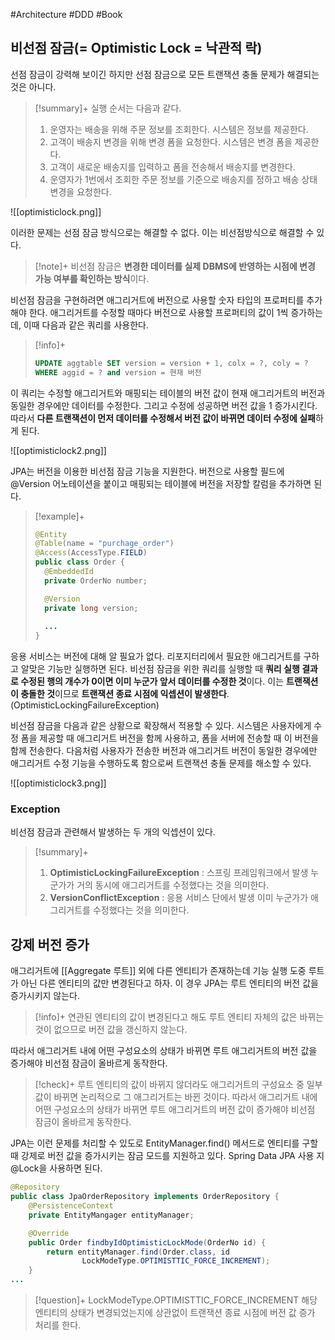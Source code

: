 #Architecture #DDD #Book

## 비선점 잠금(= Optimistic Lock = 낙관적 락)
선점 잠금이 강력해 보이긴 하지만 선점 잠금으로 모든 트랜잭션 충돌 문제가 해결되는 것은 아니다.

> [!summary]+ 
> 실행 순서는 다음과 같다.
> 
> 1. 운영자는 배송을 위해 주문 정보를 조회한다. 시스템은 정보를 제공한다.
> 2. 고객이 배송지 변경을 위해 변경 폼을 요청한다. 시스템은 변경 폼을 제공한다.
> 3. 고객이 새로운 배송지를 입력하고 폼을 전송해서 배송지를 변경한다.
> 4. 운영자가 1번에서 조회한 주문 정보를 기준으로 배송지를 정하고 배송 상태 변경을 요청한다.
 
![[optimisticlock.png]]

이러한 문제는 선점 잠금 방식으로는 해결할 수 없다. 이는 비선점방식으로 해결할 수 있다. 

> [!note]+ 
> 비선점 잠금은 **변경한 데이터를 실제 DBMS에 반영하는 시점에 변경 가능 여부를 확인하는 방식**이다.

비선점 잠금을 구현하려면 애그리거트에 버전으로 사용할 숫자 타입의 프로퍼티를 추가해야 한다. 애그리거트를 수정할 때마다 버전으로 사용할 프로퍼티의 값이 1씩 증가하는데, 이때 다음과 같은 쿼리를 사용한다.

> [!info]+ 
> ```sql
> UPDATE aggtable SET version = version + 1, colx = ?, coly = ?
> WHERE aggid = ? and version = 현재 버전
> ```

이 쿼리는 수정할 애그리거트와 매핑되는 테이블의 버전 값이 현재 애그리거트의 버전과 동일한 경우에만 데이터를 수정한다. 그리고 수정에 성공하면 버전 값을 1 증가시킨다. 따라서 **다른 트랜잭션이 먼저 데이터를 수정해서 버전 값이 바뀌면 데이터 수정에 실패**하게 된다.

![[optimisticlock2.png]]

JPA는 버전을 이용한 비선점 잠금 기능을 지원한다. 버전으로 사용할 필드에 @Version 어노테이션을 붙이고 매핑되는 테이블에 버전을 저장할 칼럼을 추가하면 된다.

> [!example]+ 
> ```java
> @Entity
> @Table(name = "purchage_order")
> @Access(AccessType.FIELD)
> public class Order {
> 	@EmbeddedId
> 	private OrderNo number;
> 
> 	@Version
> 	private long version;
> 	
> 	...
> }
> ```

응용 서비스는 버전에 대해 알 필요가 없다. 리포지터리에서 필요한 애그리거트를 구하고 알맞은 기능만 실행하면 된다. 비선점 잠금을 위한 쿼리를 실행할 때 **쿼리 실행 결과로 수정된 행의 개수가 0이면 이미 누군가 앞서 데이터를 수정한 것**이다. 이는 **트랜잭션이 충돌한 것**이므로 **트랜잭션 종료 시점에 익셉션이 발생한다**. (OptimisticLockingFailureException)

비선점 잠금을 다음과 같은 상황으로 확장해서 적용할 수 있다. 시스템은 사용자에게 수정 폼을 제공할 때 애그리거트 버전을 함께 사용하고, 폼을 서버에 전송할 때 이 버전을 함께 전송한다. 다음처럼 사용자가 전송한 버전과 애그리거트 버전이 동일한 경우에만 애그리거트 수정 기능을 수행하도록 함으로써 트랜잭션 충돌 문제를 해소할 수 있다. 

![[optimisticlock3.png]]

### Exception
비선점 잠금과 관련해서 발생하는 두 개의 익셉션이 있다.

> [!summary]+ 
> 1. **OptimisticLockingFailureException** : 스프링 프레임워크에서 발생
> 누군가가 거의 동시에 애그리거트를 수정했다는 것을 의미한다.
> 2. **VersionConflictException** : 응용 서비스 단에서 발생
> 이미 누군가가 애그리거트를 수정했다는 것을 의미한다.

## 강제 버전 증가
애그리거트에 [[Aggregate 루트]] 외에 다른 엔티티가 존재하는데 기능 실행 도중 루트가 아닌 다른 엔티티의 값만 변경된다고 하자. 이 경우 JPA는 루트 엔티티의 버전 값을 증가시키지 않는다.

> [!info]+ 
> 연관된 엔티티의 값이 변경된다고 해도 루트 엔티티 자체의 값은 바뀌는 것이 없으므로 버전 값을 갱신하지 않는다.

따라서 애그리거트 내에 어떤 구성요소의 상태가 바뀌면 루트 애그리거트의 버전 값을 증가해야 비선점 잠금이 올바르게 동작한다.

> [!check]+ 
> 루트 엔티티의 값이 바뀌지 않더라도 애그리거트의 구성요소 중 일부 값이 바뀌면 논리적으로 그 애그리거트는 바뀐 것이다. 따라서 애그리거트 내에 어떤 구성요소의 상태가 바뀌면 루트 애그리거트의 버전 값이 증가해야 비선점 잠금이 올바르게 동작한다.

JPA는 이런 문제를 처리할 수 있도로 EntityManager.find() 메서드로 엔티티를 구할때 강제로 버전 값을 증가시키는 잠금 모드를 지원하고 있다. Spring Data JPA 사용 지 @Lock을 사용하면 된다.

```java
@Repository
public class JpaOrderRepository implements OrderRepository {
	@PersistenceContext
	private EntityMangager entityManager;

	@Override
	public Order findbyIdOptimisticLockMode(OrderNo id) {
		return entityManager.find(Order.class, id
				LockModeType.OPTIMISTTIC_FORCE_INCREMENT);
	}
...
```

> [!question]+ LockModeType.OPTIMISTTIC_FORCE_INCREMENT
> 해당 엔티티의 상태가 변경되었는지에 상관없이 트랜잭션 종료 시점에 버전 값 증가 처리를 한다.

